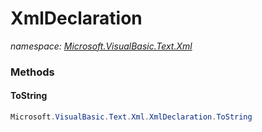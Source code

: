 ﻿# XmlDeclaration
_namespace: <a href="#" onClick="load('/docs/Microsoft.VisualBasic.Text.Xml/index.md')">Microsoft.VisualBasic.Text.Xml</a>_





### Methods

#### ToString
```csharp
Microsoft.VisualBasic.Text.Xml.XmlDeclaration.ToString
```
<?xml version="{@``F:Microsoft.VisualBasic.Text.Xml.XmlDeclaration.version``}" encoding="{@``F:Microsoft.VisualBasic.Text.Xml.XmlDeclaration.encoding``}" standalone="{@``F:Microsoft.VisualBasic.Text.Xml.XmlDeclaration.standalone``}"?>


